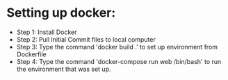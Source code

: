 # Setting up docker:

* Step 1: Install Docker   
* Step 2: Pull Initial Commit files to local computer
* Step 3: Type the command 'docker build .' to set up environment from Dockerfile   
* Step 4: Type the command 'docker-compose run web /bin/bash' to run the environment that was set up.   

